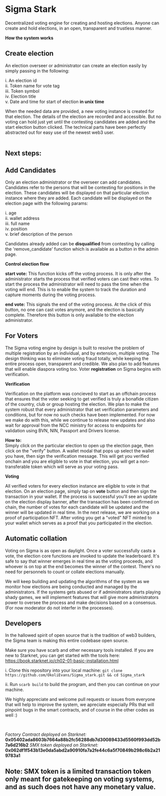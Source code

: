 # Sigma Stark
Decentralized voting engine for creating and hosting elections. Anyone can create and hold elections, in an open, transparent and trustless manner. 

**How the system works**
## Create election
An election overseer or administrator can create an election easily by simply passing in the following: 

i. An election id <br/>
ii. Token name for vote tag <br/>
iii. Token symbol <br/>
iv. Election title <br/>
v. Date and time for start of election **in unix time** <br/>

When the needed data are provided, a new voting instance is created for that election. The details of the election are recorded and accessible. But no voting can hold just yet until the contesting candidates are added and the start election button clicked. The technical parts have been perfectly abstracted out for easy use of the newest web3 user.
</br>
</br>
## Next steps:

## Add Candidates
Only an election administrator or the overseer can add candidates. Candidates refer to the persons that will be contesting for positions in the election. These candidates will be displayed on that particular election instance where they are added.
Each candidate will be displayed on the election page with the following params:

i. age <br/>
ii. wallet address <br/>
iii. full name <br/>
iv. position <br/>
v. brief description of the person <br/>

Candidates already added can be **disqualified** from contesting by calling the 'remove_candidate' function which is available as a button in the admin page.

**Control election flow**

**start vote:** This function kicks off the voting process. It is only after the administrator starts the process that verified voters can cast their votes. To start the process the administrator will need to pass the time when the voting will end. This is to enable the system to track the duration and capture moments during the voting process.

**end vote:** This signals the end of the voting process. At the click of this button, no one can cast votes anymore, and the election is basically complete. Therefore this button is only available to the election administrator.


## For Voters

The Sigma voting engine by design is built to resolve the problem of multiple registration by an individual, and by extension, multiple voting. The design thinking was to eliminate voting fraud totally, while keeping the entire process open, transparent and credible. We also plan to add features that will enable diaspora voting too. Voter **registration** on Sigma begins with verification.

**Verification** <br/>

Verification on the platform was concieved to start as an offchain process that ensures that the voter seeking to get verified is truly a bonafide citizen of the country, club or group hosting the election. We plan to make the system robust that every administrator that set verification parameters and conditions, but for now no such checks have been implemented. For now we make do with this, while we continue to release new updates and also wait for approval from the NCC ministry for access to endpoints for validation using BVN, NIN, Passport and Drivers license.

**How to:** <br/>
Simply click on the particular election to open up the election page, then click on the "verify" button. A wallet modal that pops up select the wallet you have, then sign the verification message. This will get you verified onchain and you are eligible to vote in that election, you will get a non-transferable token which will serve as your voting pass. 


**Voting**

All verified voters for every election instance are eligible to vote in that election. On an election page, simply tap on **vote** button and then sign the transaction in your wallet. If the process is successful you'll see an update on the election display banner, after the transaction has been confirmed on chain, the number of votes for each candidate will be updated and the winner will be updated in real time.
In the next release, we are working on a proof of participation NFT. After voting you get a "voted" NFT minted to your wallet which serves as a proof that you participated in the election.


## Automatic collation

Voting on Sigma is as open as daylight. Once a voter successfully casts a vote, the election core functions are invoked to update the leaderboard. It's safe to say that winner emerges in real time as the voting proceeds, and whoever is on top at the end becomes the winner of the contest. There's no need for personnels to count or collate elections manually. 

We will keep building and updating the algorithms of the system as we monitor how elections are being conducted and managed by the administrators. If the systems gets abused or if administrators starts playing shady games, we will implement features that will give more administrators power to oversee the process and make decisions based on a consensus. (For now moderator do not interfer in the processes).


## Developers

In the hallowed spirit of open source that is the tradition of web3 builders, the Sigma team is making this entire codebase open source. 

Make sure you have scarb and other necessary tools installed. If you are new to Starknet, you can get started with the tools here: https://book.starknet.io/ch02-01-basic-installation.html  

i. Clone this repository into your local machine: ```git clone https://github.com/OkoliEvans/Sigma_stark.git && cd Sigma_stark```

ii. Run ```scarb build``` to build the program, and then you can continue on your machine.


We highly appreciate and welcome pull requests or issues from everyone that will help to improve the system, we apreciate especially PRs that will pinpoint bugs in the smart contracts, and of course in the other codes as well :)

<br/>

*Factory Contract deployed on Starknet:* **0x05402ada8603b7664a88b2fc56288db7d30089433d5560f993dd52b7a6d216b2**
*SMX token deployed on Starknet:* **0x062df1f543b13e0da5abd2a90910fa7a2fe44c6a5f70849b298c6b2a219783a1**
## Note: SMX token is a limited transaction token only meant for gatekeeping on voting systems, and as such does not have any monetary value.





